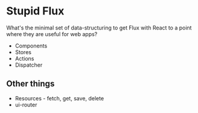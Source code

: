 # Stupid Flux

What's the minimal set of data-structuring to get Flux with React to a point where they are useful for web apps?

* Components
* Stores
* Actions
* Dispatcher

## Other things

* Resources - fetch, get, save, delete
* ui-router
